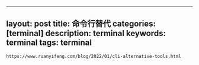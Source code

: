 
---
layout: post
title: 命令行替代
categories: [terminal]
description: terminal
keywords: terminal
tags: terminal
---

    https://www.ruanyifeng.com/blog/2022/01/cli-alternative-tools.html